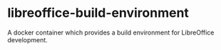 # libreoffice-build-environment
A docker container which provides a build environment for LibreOffice development.
